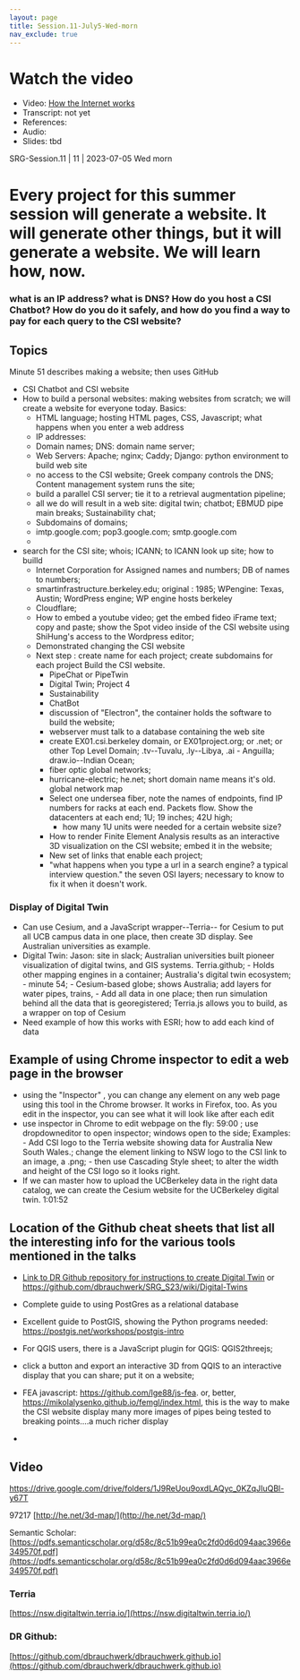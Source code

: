 ```yaml
---
layout: page
title: Session.11-July5-Wed-morn
nav_exclude: true
---
```


# Watch the video

- Video: [How the Internet works](https://drive.google.com/file/d/1X1q-q0ZjjDUS-bP4f7E2xrCnudpahnQD/view?usp=sharing)
- Transcript: not yet
- References:
- Audio:
- Slides: tbd

SRG-Session.11
| 11             | 2023-07-05 Wed morn     

# Every project for this summer session will generate a website.  It will generate other things, but it will generate a website.  We will learn how, now.

### what is an IP address? what is DNS? How do you host a CSI Chatbot? How do you do it safely, and how do you find a way to pay for each query to the CSI website?

## Topics
Minute 51 describes making a website; then uses GitHub
- CSI Chatbot and CSI website
- How to build a personal websites: making websites from scratch; we will create a website for  everyone today.  Basics: 
	- HTML language; hosting HTML pages, CSS, Javascript; what happens when you enter a web address
	- IP addresses: 
	- Domain names; DNS: domain name server;
	- Web Servers: Apache; nginx; Caddy; Django: python environment to build web site
	- no access to the CSI website; Greek company controls the DNS; Content management system runs the site;
	- build a parallel CSI server; tie it to a retrieval augmentation pipeline; 
	- all we do will result in a web site: digital twin; chatbot; EBMUD pipe main breaks; Sustainability chat; 
	- Subdomains of domains; 
	- imtp.google.com; pop3.google.com; smtp.google.com
	- 
- search for the CSI site; whois; ICANN; to ICANN look up site; how to builld 
	- Internet Corporation for Assigned names and numbers; DB of names to numbers;
	- smartinfrastructure.berkeley.edu; original : 1985; WPengine: Texas, Austin; WordPress engine; WP engine hosts berkeley
	- Cloudflare; 
	- How to embed a youtube video; get the  embed fideo iFrame text; copy and paste; show the Spot video inside of the CSI website using ShiHung's access to the Wordpress editor;
	- Demonstrated changing the CSI website
	- Next step : create name for each project; create subdomains for each project Build the CSI website.
		- PipeChat or PipeTwin
		- Digital Twin; Project 4
		- Sustainability
		- ChatBot
		- discussion of "Electron", the container holds the software to build the website;
		- webserver must talk to a database containing the web site
		- create EX01.csi.berkeley domain, or EX01project.org; or .net; or other Top Level Domain; .tv--Tuvalu, .ly--Libya, .ai - Anguilla; draw.io--Indian Ocean;
		- fiber optic global networks; 
		- hurricane-electric; he.net; short domain name means it's old. global network map
		- Select one undersea fiber, note the names of endpoints, find IP numbers for racks at each end. Packets flow.  Show the datacenters at each end; 1U; 19 inches; 42U high;
			- how many 1U units were needed for a certain website size?
		- How to render Finite Element Analysis results as an interactive 3D visualization on the CSI website;  embed it in the website;
		- New set of links that enable each project; 
		- "what happens when you type a url in a search engine?  a typical interview question." the seven OSI layers; necessary to know to fix it when it doesn't work.
	
### Display of Digital Twin
- Can use Cesium, and a JavaScript wrapper--Terria-- for Cesium to put all  UCB campus data in one place, then create 3D display.  See Australian universities as example.
- Digital Twin: Jason: site in slack; Australian universities built pioneer visualization of digital twins, and GIS systems. Terria.github; 
		- Holds other mapping engines in a container; Australia's digital twin ecosystem; 
		- minute 54;
		- Cesium-based globe; shows Australia; add layers for water pipes, trains,
		- Add all data in one place; then run simulation behind all the data that is georegistered; Terria.js allows you to build, as a wrapper on top of Cesium
- Need example of how this works with ESRI; how to add each kind of data
## Example of using Chrome inspector to edit a web page in the browser
- using the "Inspector" , you can change any element on any web page using this tool in the Chrome browser. It works in Firefox, too. As you edit in the inspector, you can see what it will look like after each edit
- use inspector in Chrome to edit webpage on the fly: 59:00 ; use dropdowneditor to open inspector; windows open to the side; Examples:
		- Add CSI logo to the Terria website showing data for Australia New South Wales.; change the element linking to NSW logo to the CSI link to an image, a .png;
		- then use Cascading Style sheet; to alter the width and height of the CSI logo so it looks right.
- If we can master how to upload the UCBerkeley data in the right data catalog, we can create the Cesium website for the  UCBerkeley digital twin. 1:01:52

## Location of the Github cheat sheets that list all the interesting info for the various tools mentioned in the talks
- [Link to DR Github repository for instructions to create Digital Twin](https:///Github.com/dbrauchwerk/SRG_S23/wiki/Digital-Twins)
  or https://github.com/dbrauchwerk/SRG_S23/wiki/Digital-Twins 
- Complete guide to using PostGres as a relational database
- Excellent guide to PostGIS, showing the Python programs needed: https://postgis.net/workshops/postgis-intro
- For QGIS users, there is a JavaScript plugin for QGIS: QGIS2threejs; 
- click a button and export an interactive 3D from QQIS to an interactive display that you can share; put it on a website; 
- FEA javascript:  https://github.com/lge88/js-fea. or, better, https://mikolalysenko.github.io/femgl/index.html, this is the way to make the CSI website display many more images of pipes being tested to breaking points....a much richer display

- 
## Video
https://drive.google.com/drive/folders/1J9ReUou9oxdLAQyc_0KZqJIuQBl-y67T

97217
[http://he.net/3d-map/](http://he.net/3d-map/)

Semantic Scholar:
[https://pdfs.semanticscholar.org/d58c/8c51b99ea0c2fd0d6d094aac3966e349570f.pdf](https://pdfs.semanticscholar.org/d58c/8c51b99ea0c2fd0d6d094aac3966e349570f.pdf)
### Terria
[https://nsw.digitaltwin.terria.io/](https://nsw.digitaltwin.terria.io/)


### DR Github: 
[https://github.com/dbrauchwerk/dbrauchwerk.github.io](https://github.com/dbrauchwerk/dbrauchwerk.github.io)
